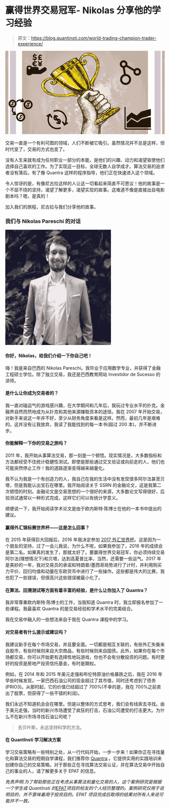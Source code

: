 # 赢得世界交易冠军- Nikolas 分享他的学习经验

> 原文：<https://blog.quantinsti.com/world-trading-champion-trader-experience/>

![World Trading Champion - Nikolas](img/31418f192045b9aaaf3dec007edc8a52.png)

交易一直是一个有利可图的领域，人们不断被它吸引。虽然情况并不总是这样，但时代变了，交易的方式也变了。

没有人生来就有成为任何职业一部分的本能，是他们的兴趣、动力和渴望驱使他们选择自己喜欢的工作。为了实现这一目标，全球无数人自学成才。算法交易的追求者没有落后。有了像 Quantra 这样的程序指导，他们正在快速进入这个领域。

令人惊讶的是，有像尼古拉这样的人让这一切看起来简直不可思议！他的故事是一个不屈不挠的坚持，渴望了解更多，渴望实现的故事。这难道不像是直接出自电影剧本吗？嗯，是真的！

加入我们的旅程，尼古拉与我们分享他的故事。

### **我们与 Nikolas Pareschi 的对话**

![Nikolas Pareschi](img/6cdc1c61d2457b8470ea0519886fd4f5.png)

#### 你好，Nikolas，给我们介绍一下你自己吧！

嗨！我是来自巴西的 Nikolas Pareschi。我毕业于应用数学专业，并获得了金融工程硕士学位。除了独立交易，我还是巴西教育网站 Investidor de Sucesso 的讲师。

#### 是什么让你成为交易者的？

我一直对碰运气的游戏感兴趣，在大学期间和几年后，我玩过专业水平的扑克。金融界自然而然地成为从扑克和其他来源赚取资本的途径。我在 2007 年开始交易，对新手来说这一年并不好，至少从财务角度来看是这样。然而，最初几年是艰难的。这并没有让我放弃，我读了我能找到的每一本书(超过 200 本)，并不断进步。

#### 你能解释一下你的交易之旅吗？

2011 年，我开始从事算法交易，那一刻是一个顿悟。现实情况是，大多数指标和方法都经受不住统计稳健性测试。即使是那些通过交叉验证或向前走的人，他们也可能突然停止工作！我的道路逐渐变得越来越量化。

我不认为我是一个有创造力的人，我自己在我的生活中没有发现很多阿尔法甚至贝塔，但是我能认出宝石在哪里。我开始阅读关于 SSRN 的金融论文，这是我第二次顿悟的时刻。金融论文是交易思想的一个很好的来源，大多数论文写得很好，后验测试通常以一种形式完成，这样它们可以有统计学意义。

顺便说一下，我开始阅读学术论文是由于欧内斯特·陈博士在他的一本书中提出的建议。

#### **赢得外汇锦标赛世界杯——这是怎么回事？**

在 2015 年获得巨大回报后，2016 年我决定参加 [2017 外汇世界杯](https://www.worldcupchampionships.com/live-stats-3-2-2)。这是因为一个朋友的坚持，过了一会儿我说，为什么不呢，如果我参加了，2016 年的成绩会是第二名。如果真的发生了，那就太好了。要赢得世界交易冠军，你必须持续交易阿尔法(理想情况下)和贝塔，达到高夏普比率，当然，还需要一些运气。2017 年是美妙的一年，我对交易员的承诺和特朗普/墨西哥局势进行了计时，并利用购买力平价、回归均值和动量在东欧货币中进行了一些操作。这些都是伟大的比赛，我也犯了一些错误，但很高兴这些错误被最小化了。

#### **在算法、回溯测试等方面有着丰富的经验，是什么让你加入了 Quantra？**

我非常尊重欧内斯特·陈博士的工作，当我知道 Quantra 时，我立即报名参加了一些课程。我最喜欢 Quantra 的是交易经验和学术水平的完美结合。

我在交易中融入的一些想法来自于我在 Quantra 课程中的学习。

#### 对交易者有什么提示或建议吗？

我建议新手在每个市场交易，并且要全面。一切都是相互关联的，有些外汇失衡来自股市，有些时候则来自大宗商品，有些时候则来自国债。此外，如果你在每个市场都交易，你可以开始更有选择性地玩游戏，你也不会有分散投资的问题。有时更好的投资是房地产投资信托基金，有时是期权。

例如，在 2014 年和 2015 年美元走强和布伦特原油价格暴跌之后，我在 2016 年早些时候发现，一家巴西石油公司的现金超过了其市值，同时还考虑到了债务(PRIO3)。从那时起，它的价值已经超过了 700%(不幸的是，我在 700%之前卖出了股票，但获得了一些不错的利润)。

我们永远不知道机会会在哪里。但是以整体的方式思考，我们会有线索去寻找。由于美元走强，当时的新兴市场遭受了疯狂的打击，石油公司遭受的打击更大。为什么不在新兴市场寻找石油公司呢？

> 去贝叶斯，永远坚持科学的方法。

#### **在 QuantInsti 学习解决方案**

学习交易策略有一些特别之处，从一行代码开始，一步一步来！如果你正在寻找量化和算法交易的短期自学课程，我们推荐你 [Quantra](https://quantra.quantinsti.com/) 。它提供实用的实践培训来创建你自己的交易策略。对于那些正在寻找算法交易认证，并在算法交易中开始自己的事业的人，请了解更多关于 EPAT 的信息。

*免责声明:为了帮助那些正在考虑从事算法和量化交易的人，这个案例研究是根据一个学生或 QuantInsti 的[EPAT](https://www.quantinsti.com/EPAT)项目的校友的个人经历整理的。案例研究仅用于说明目的，并不意味着用于投资目的。EPAT 项目完成后取得的结果对所有人来说可能并不一致。*